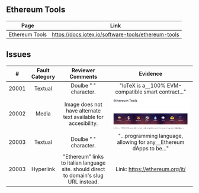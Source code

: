 
## Ethereum Tools
| Page        | Link           |
| :-------------: | :-------------:  | 
| Ethereum Tools | https://docs.iotex.io/software-tools/ethereum-tools |


## Issues
| #   | Fault Category | Reviewer Comments | Evidence |
| :--: | :--: | :--: | :--: |
| 20001 | Textual | Doulbe " " character. | "IoTeX is a`__`100% EVM-compatible smart contract..." |
| 20002 | Media | Image does not have alternate text available for accesibility. | ![no captions on ethereum tools](../../images/ethereum-tools/20002-no-captions.png) |
| 20003 | Textual | Doulbe " " character. | "...programming language,  allowing for any`__`Ethereum dApps to be..." |
| 20003 | Hyperlink | "Ethereum" links to italian language site. should direct to domain's slug URL instead. | Link: https://ethereum.org/it/ |
